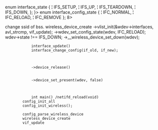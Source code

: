 

  enum interface_state {
  ¦       IFS_SETUP,
  ¦       IFS_UP,
  ¦       IFS_TEARDOWN,
  ¦       IFS_DOWN,
  };
}>
  enum interface_config_state {
  ¦       IFC_NORMAL,
  ¦       IFC_RELOAD,
  ¦       IFC_REMOVE
  };
8>


change ssid of bss.
	wireless_device_create
	->vlist_init(&wdev->interfaces, avl_strcmp, vif_update);
		->wdev_set_config_state(wdev, IFC_RELOAD);
		wdev->state !== IFS_DOWN;
				->__wireless_device_set_down(wdev);
				
				
				
				interface_update()
				interface_change_config(if_old, if_new);
				
				
				
				->device_release()
				
				
				->device_set_present(wdev, false)
				
				
				
				int main() /netifd_reload(void)
			config_init_all
			config_init_wireless();
			
			config_parse_wireless_device
			wireless_device_create
			vif_update
			